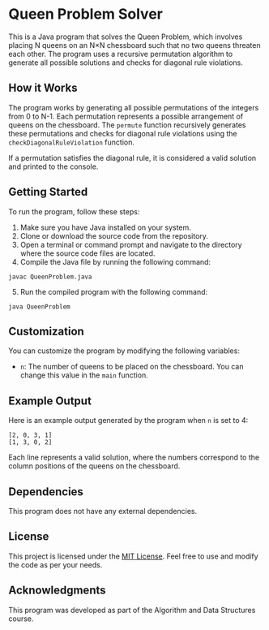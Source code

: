 # Queen Problem Solver

This is a Java program that solves the Queen Problem, which involves placing N queens on an N×N chessboard such that no two queens threaten each other. The program uses a recursive permutation algorithm to generate all possible solutions and checks for diagonal rule violations.

## How it Works

The program works by generating all possible permutations of the integers from 0 to N-1. Each permutation represents a possible arrangement of queens on the chessboard. The `permute` function recursively generates these permutations and checks for diagonal rule violations using the `checkDiagonalRuleViolation` function.

If a permutation satisfies the diagonal rule, it is considered a valid solution and printed to the console.

## Getting Started

To run the program, follow these steps:

1. Make sure you have Java installed on your system.
2. Clone or download the source code from the repository.
3. Open a terminal or command prompt and navigate to the directory where the source code files are located.
4. Compile the Java file by running the following command:
```
javac QueenProblem.java
```
5. Run the compiled program with the following command:
```
java QueenProblem
```

## Customization

You can customize the program by modifying the following variables:

- `n`: The number of queens to be placed on the chessboard. You can change this value in the `main` function.

## Example Output

Here is an example output generated by the program when `n` is set to 4:
```
[2, 0, 3, 1]
[1, 3, 0, 2]
```
Each line represents a valid solution, where the numbers correspond to the column positions of the queens on the chessboard.

## Dependencies

This program does not have any external dependencies.

## License

This project is licensed under the [MIT License](LICENSE). Feel free to use and modify the code as per your needs.

## Acknowledgments

This program was developed as part of the Algorithm and Data Structures course.


